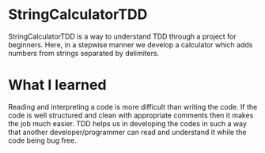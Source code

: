 # StringCalculatorTDD
StringCalculatorTDD is a way to understand TDD through a project for beginners.
Here, in a stepwise manner we develop a calculator which adds numbers from strings separated by delimiters.
# What I learned
Reading and interpreting a code is more difficult than writing the code. If the code is well structured and clean with appropriate comments then it makes the job much easier. TDD helps us in developing the codes in such a way that another developer/programmer can read and understand it while the code being bug free. 
